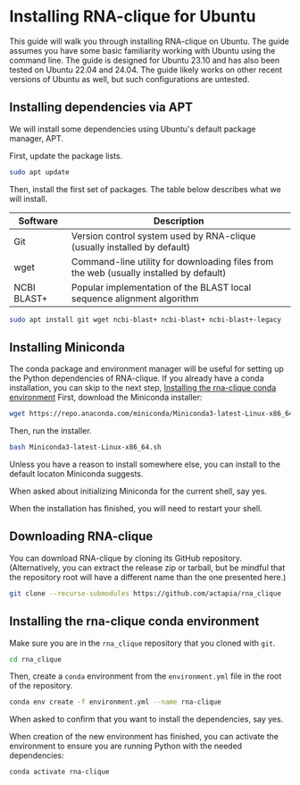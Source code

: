 # Installing RNA-clique for Ubuntu

This guide will walk you through installing RNA-clique on Ubuntu. The guide
assumes you have some basic familiarity working with Ubuntu using the command
line. The guide is designed for Ubuntu 23.10 and has also been tested on Ubuntu
22.04 and 24.04. The guide likely works on other recent versions of Ubuntu as
well, but such configurations are untested.

## Installing dependencies via APT

We will install some dependencies using Ubuntu's default package manager, APT.

First, update the package lists.

```bash
sudo apt update
```

Then, install the first set of packages. The table below describes what we will
install.

| Software          | Description                                                                            |
| ----------------- | -------------------------------------------------------------------------------------- |
| Git               | Version control system used by RNA-clique (usually installed by default)               |
| wget              | Command-line utility for downloading files from the web (usually installed by default) |
| NCBI BLAST+       | Popular implementation of the BLAST local sequence alignment algorithm                 |


```bash
sudo apt install git wget ncbi-blast+ ncbi-blast+ ncbi-blast+-legacy
```

## Installing Miniconda

The conda package and environment manager will be useful for setting up the
Python dependencies of RNA-clique. If you already have a conda installation, you
can skip to the next step, [Installing the rna-clique conda
environment](#installing-the-rna-clique-conda-environment) First, download the
Miniconda installer:

```bash
wget https://repo.anaconda.com/miniconda/Miniconda3-latest-Linux-x86_64.sh
```

Then, run the installer.

```bash
bash Miniconda3-latest-Linux-x86_64.sh
```

Unless you have a reason to install somewhere else, you can install to the
default locaton Miniconda suggests.

When asked about initializing Miniconda for the current shell, say yes.

When the installation has finished, you will need to restart your shell.

## Downloading RNA-clique

You can download RNA-clique by cloning its GitHub repository. (Alternatively,
you can extract the release zip or tarball, but be mindful that the repository
root will have a different name than the one presented here.)

<!--{{clone_command(git_branch()) | code_fence("bash") | comment_surround}}{{empty("-->
```bash
git clone --recurse-submodules https://github.com/actapia/rna_clique
```
<!--")}}-->

## Installing the rna-clique conda environment

Make sure you are in the `rna_clique` repository that you cloned with `git`.

```bash
cd rna_clique
```

Then, create a `conda` environment from the `environment.yml` file in the root
of the repository.

```bash
conda env create -f environment.yml --name rna-clique
```

When asked to confirm that you want to install the dependencies, say yes.

When creation of the new environment has finished, you can activate the
environment to ensure you are running Python with the needed dependencies:

```bash
conda activate rna-clique
```
